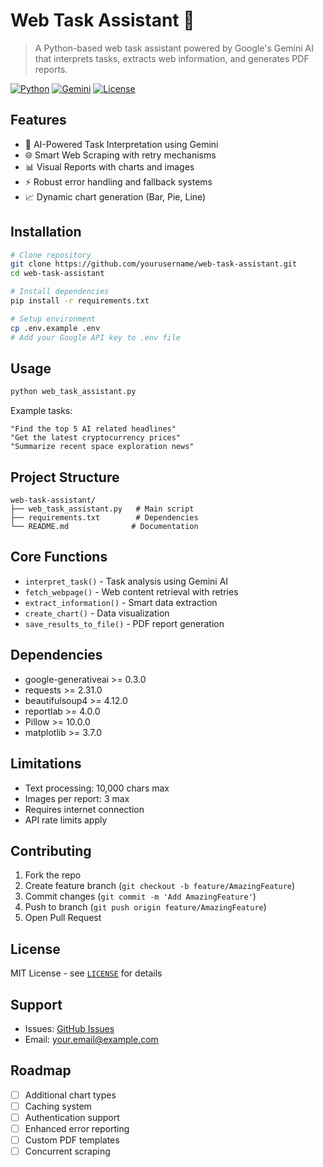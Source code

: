 # Web Task Assistant 🤖

> A Python-based web task assistant powered by Google's Gemini AI that interprets tasks, extracts web information, and generates PDF reports.

[![Python](https://img.shields.io/badge/Python-3.7+-blue.svg)](https://python.org)
[![Gemini](https://img.shields.io/badge/AI-Gemini-orange.svg)](https://deepmind.google/technologies/gemini/)
[![License](https://img.shields.io/badge/license-MIT-green.svg)](LICENSE)

## Features

- 🧠 AI-Powered Task Interpretation using Gemini
- 🌐 Smart Web Scraping with retry mechanisms
- 📊 Visual Reports with charts and images
- ⚡ Robust error handling and fallback systems
- 📈 Dynamic chart generation (Bar, Pie, Line)

## Installation

```bash
# Clone repository
git clone https://github.com/yourusername/web-task-assistant.git
cd web-task-assistant

# Install dependencies
pip install -r requirements.txt

# Setup environment
cp .env.example .env
# Add your Google API key to .env file
```

## Usage

```bash
python web_task_assistant.py
```

Example tasks:
```
"Find the top 5 AI related headlines"
"Get the latest cryptocurrency prices"
"Summarize recent space exploration news"
```

## Project Structure

```
web-task-assistant/
├── web_task_assistant.py   # Main script
├── requirements.txt        # Dependencies
└── README.md              # Documentation
```

## Core Functions

- `interpret_task()` - Task analysis using Gemini AI
- `fetch_webpage()` - Web content retrieval with retries
- `extract_information()` - Smart data extraction
- `create_chart()` - Data visualization
- `save_results_to_file()` - PDF report generation

## Dependencies

- google-generativeai >= 0.3.0
- requests >= 2.31.0
- beautifulsoup4 >= 4.12.0
- reportlab >= 4.0.0
- Pillow >= 10.0.0
- matplotlib >= 3.7.0

## Limitations

- Text processing: 10,000 chars max
- Images per report: 3 max
- Requires internet connection
- API rate limits apply

## Contributing

1. Fork the repo
2. Create feature branch (`git checkout -b feature/AmazingFeature`)
3. Commit changes (`git commit -m 'Add AmazingFeature'`)
4. Push to branch (`git push origin feature/AmazingFeature`)
5. Open Pull Request

## License

MIT License - see [`LICENSE`](LICENSE) for details

## Support

- Issues: [GitHub Issues](https://github.com/yourusername/web-task-assistant/issues)
- Email: your.email@example.com

## Roadmap

- [ ] Additional chart types
- [ ] Caching system
- [ ] Authentication support
- [ ] Enhanced error reporting
- [ ] Custom PDF templates
- [ ] Concurrent scraping
